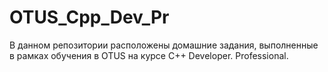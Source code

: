 # OTUS_Cpp_Dev_Pr

В данном репозитории расположены домашние задания, выполненные в рамках обучения в OTUS на курсе C++ Developer. Professional.  

